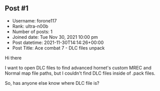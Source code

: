 ## Post #1
- Username: forone117
- Rank: ultra-n00b
- Number of posts: 1
- Joined date: Tue Nov 30, 2021 10:00 pm
- Post datetime: 2021-11-30T14:14:26+00:00
- Post Title: Ace combat 7 - DLC files unpack

Hi there

I want to open DLC files to find advanced hornet's custom MREC and Normal map file paths, but I couldn't find DLC files inside of .pack files.

So, has anyone else know where DLC file is?
